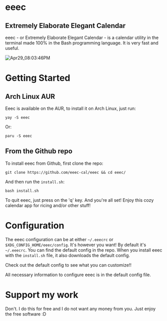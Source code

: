 # eeec
## Extremely Elaborate Elegant Calendar

eeec - or Extremely Elaborate Elegant Calendar - is a calendar utility in the terminal made 100% in the Bash programming language. It is very fast and useful.

![Apr29_08:03:46PM](https://github.com/eeec-cal/eeec/assets/165475152/594cb519-51b0-410a-9e88-4fe118768d00)

# Getting Started

## Arch Linux AUR

Eeec is available on the AUR, to install it on Arch Linux, just run:
```
yay -S eeec
```
Or:
```
paru -S eeec
```

## From the Github repo
To install eeec from Github, first clone the repo:
```
git clone https://github.com/eeec-cal/eeec && cd eeec/
```

And then run the `install.sh`:
```
bash install.sh
```

To quit eeec, just press on the 'q' key.
And you're all set! Enjoy this cozy calendar app for ricing and/or other stuff!

# Configuration
The eeec configuration can be at either `~/.eeecrc` or `$XDG_CONFIG_HOME/eeec/config`. It's however you want! By default it's `~/.eeecrc`. You can find the default config in the repo. When you install eeec with the `install.sh` file, it also downloads the default config.

Check out the default config to see what you can customize!!

All necessary information to configure eeec is in the default config file.

# Support my work
Don't. I do this for free and I do not want any money from you. Just enjoy the free software :D
